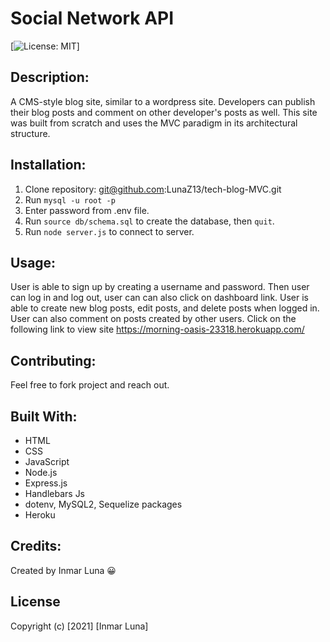 # Social Network API 

[![License: MIT](https://img.shields.io/badge/License-MIT-yellow.svg)]

## Description: 
A CMS-style blog site, similar to a wordpress site. Developers can publish their blog posts and comment on other developer's posts as well. This site was built from scratch and uses the MVC paradigm in its architectural structure.

## Installation:
1. Clone repository: git@github.com:LunaZ13/tech-blog-MVC.git
2. Run `mysql -u root -p` 
3. Enter password from .env file.
4. Run `source db/schema.sql` to create the database, then `quit`.
5. Run `node server.js` to connect to server.

## Usage:
User is able to sign up by creating a username and password. Then user can log in and log out, user can can also click on dashboard link. User is able to create new blog posts, edit posts, and delete posts when logged in. User can also comment on posts created by other users.
Click on the following link to view site https://morning-oasis-23318.herokuapp.com/


## Contributing:
Feel free to fork project and reach out.

## Built With:
* HTML
* CSS 
* JavaScript
* Node.js
* Express.js
* Handlebars Js
* dotenv, MySQL2, Sequelize packages
* Heroku

## Credits:
Created by Inmar Luna :grinning:

## License 

Copyright (c) [2021] [Inmar Luna]